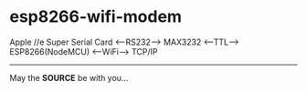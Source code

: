 esp8266-wifi-modem
==================

Apple //e Super Serial Card <--RS232--> MAX3232 <--TTL--> ESP8266(NodeMCU) <--WiFi--> TCP/IP

---
May the **SOURCE** be with you...

